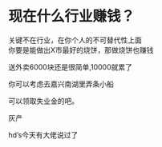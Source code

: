 # 现在什么行业赚钱？


关键不在行业，在你个人的不可替代性上面<br />
你要是能做出X市最好的烧饼，那做烧饼也赚钱

送外卖6000块还是很简单,10000就累了

你可以考虑去嘉兴南湖里弄条小船<img id="aimg_POEAd" onclick="zoom(this, this.src, 0, 0, 0)" class="zoom" src="https://cdn.jsdelivr.net/gh/hishis/forum-master/public/images/patch.gif" onmouseover="img_onmouseoverfunc(this)" onload="thumbImg(this)" border="0" alt="" />

可以领取失业金的吧。

灰产

hd’s今天有大佬说过了
